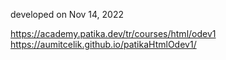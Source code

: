developed on Nov 14, 2022 

https://academy.patika.dev/tr/courses/html/odev1
https://aumitcelik.github.io/patikaHtmlOdev1/
